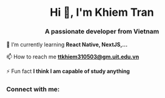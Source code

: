 <h1 align="center">Hi 👋, I'm Khiem Tran</h1>
<h3 align="center">A passionate developer from Vietnam</h3>

🌱 I’m currently learning **React Native, NextJS,...**

📫 How to reach me **ttkhiem310503@gm.uit.edu.vn**

⚡ Fun fact **I think I am capable of study anything**

<h3 align="left">Connect with me:</h3>
<p align="left">
</p>


